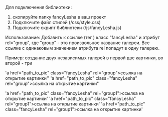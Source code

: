 Для подключения библиотеки:
1) скопируйте папку fancyLesha в ваш проект
2) Подключите файл стилей (/css/style.css)
3) Подключите скрипт библиотеки (/js/fancyLesha.js)

Использование:
Добавить к ссылке (тег <a>) класс "fancyLesha" и атрибут rel="group", 
где "group" - это произвольное название галереи.
Все ссылке с одинаковым значением атрибута rel попадут в одну галерею.

Пример: создание двух независимых галерей в первой две картинки, во второй - три

'a href="path_to_pic" class="fancyLesha" rel="group">ссылка на открытие картинки</a>''
'a href="path_to_pic" class="fancyLesha" rel="group">ссылка на открытие картинки</a>''

'a href="path_to_pic" class="fancyLesha" rel="group1">ссылка на открытие картинки</a>'
'a href="path_to_pic" class="fancyLesha" rel="group1">ссылка на открытие картинки</a>'
'a href="path_to_pic" class="fancyLesha" rel="group1">ссылка на открытие картинки</a>'

